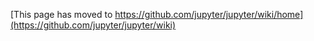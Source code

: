 [This page has moved to https://github.com/jupyter/jupyter/wiki/home](https://github.com/jupyter/jupyter/wiki)